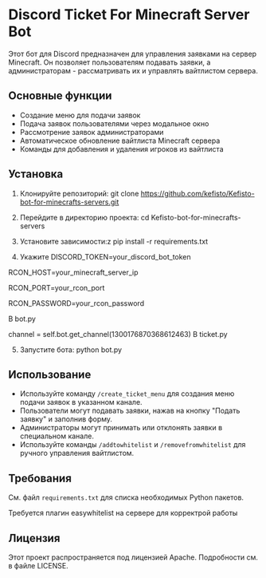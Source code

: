 # Discord Ticket For Minecraft Server Bot

Этот бот для Discord предназначен для управления заявками на сервер Minecraft. Он позволяет пользователям подавать заявки, а администраторам - рассматривать их и управлять вайтлистом сервера.

## Основные функции

- Создание меню для подачи заявок
- Подача заявок пользователями через модальное окно
- Рассмотрение заявок администраторами
- Автоматическое обновление вайтлиста Minecraft сервера
- Команды для добавления и удаления игроков из вайтлиста

## Установка

1. Клонируйте репозиторий:
  git clone https://github.com/kefisto/Kefisto-bot-for-minecrafts-servers.git

2. Перейдите в директорию проекта:
   cd Kefisto-bot-for-minecrafts-servers

3. Установите зависимости:z
   pip install -r requirements.txt

4. Укажите 
DISCORD_TOKEN=your_discord_bot_token

RCON_HOST=your_minecraft_server_ip

RCON_PORT=your_rcon_port

RCON_PASSWORD=your_rcon_password

В bot.py

channel = self.bot.get_channel(1300176870368612463)
    В ticket.py

5. Запустите бота:
    python bot.py

## Использование

- Используйте команду `/create_ticket_menu` для создания меню подачи заявок в указанном канале.
- Пользователи могут подавать заявки, нажав на кнопку "Подать заявку" и заполнив форму.
- Администраторы могут принимать или отклонять заявки в специальном канале.
- Используйте команды `/addtowhitelist` и `/removefromwhitelist` для ручного управления вайтлистом.

## Требования

См. файл `requirements.txt` для списка необходимых Python пакетов.

Требуется плагин easywhitelist на сервере для корректрой работы

## Лицензия

Этот проект распространяется под лицензией Apache. Подробности см. в файле LICENSE.
